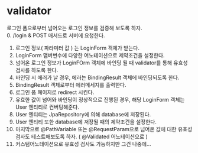 # validator <br />

로그인 폼으로부터 넘어오는 로그인 정보를 검증해 보도록 하자. <br />
0. /login & POST 매서드로 서버에 요청한다. <br />
1. 로그인 정보( 파라미터 값 ) 는 LoginForm 객체가 받는다.  <br />
2. LoginForm 맴버변수에 다양한 어노테이션으로 제약조건을 설정한다. <br />
3. 넘어온 로그인 정보가 LoginFOrm 객체에 바인딩 될 때 validator를 통해 유효성 검사를 하도록 한다.<br />
4. 바인딩 시 에러가 날 경우, 에러는 BindingResult 객체에 바인딩되도록 한다. <br />
5. BindingResult 객체로부터 에러메세지를 출력한다. <br />
6. 로그인 폼 페이지로 redirect 시킨다. <br />
7. 유효한 값이 넘어와 바인딩이 정상적으로 진행된 경우, 해당 LoginForm 객체는 User 엔티티로 컨버팅해준다. <br />
8. User 엔티티는 JpaRepository에 의해 database에 저장된다. <br />
9. User 엔티티 또한 database에 저장될 때의 제약조건을 설정한다. <br />
10. 마지막으로 @PathVariable 또는 @RequestParam으로 넘어온 값에 대한 유효성 검사도 테스트해보도록 하자. ( @Validated 어노테이션으로 ) <br />
11. 커스텀어노테이션으로 유효성 검사도 가능하지만 그건 나중에...
